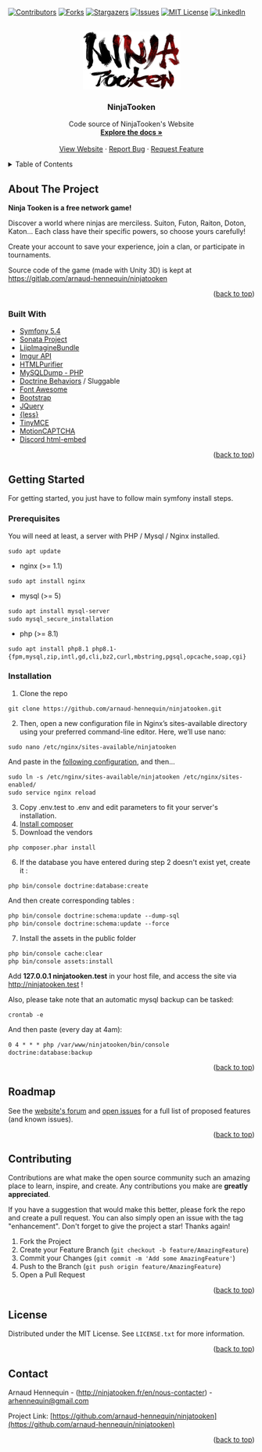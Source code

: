 <div id="top"></div>

[![Contributors][contributors-shield]][contributors-url]
[![Forks][forks-shield]][forks-url]
[![Stargazers][stars-shield]][stars-url]
[![Issues][issues-shield]][issues-url]
[![MIT License][license-shield]][license-url]
[![LinkedIn][linkedin-shield]][linkedin-url]

<br />
<div align="center">
  <a href="http://ninjatooken.fr/en/">
    <img src="public/images/logo.png" alt="Logo" width="199" height="118">
  </a>

<h3 align="center">NinjaTooken</h3>

  <p align="center">
    Code source of NinjaTooken's Website
    <br />
    <a href="https://github.com/arnaud-hennequin/ninjatooken"><strong>Explore the docs »</strong></a>
    <br />
    <br />
    <a href="http://ninjatooken.fr/en/">View Website</a>
    ·
    <a href="https://github.com/arnaud-hennequin/ninjatooken/issues">Report Bug</a>
    ·
    <a href="https://github.com/arnaud-hennequin/ninjatooken/issues">Request Feature</a>
  </p>
</div>



<!-- TABLE OF CONTENTS -->
<details>
  <summary>Table of Contents</summary>
  <ol>
    <li>
      <a href="#about-the-project">About The Project</a>
      <ul>
        <li><a href="#built-with">Built With</a></li>
      </ul>
    </li>
    <li>
      <a href="#getting-started">Getting Started</a>
      <ul>
        <li><a href="#prerequisites">Prerequisites</a></li>
        <li><a href="#installation">Installation</a></li>
      </ul>
    </li>
    <li><a href="#roadmap">Roadmap</a></li>
    <li><a href="#contributing">Contributing</a></li>
    <li><a href="#license">License</a></li>
    <li><a href="#contact">Contact</a></li>
  </ol>
</details>



<!-- ABOUT THE PROJECT -->
## About The Project

**Ninja Tooken is a free network game!**

Discover a world where ninjas are merciless. Suiton, Futon, Raiton, Doton, Katon... Each class have their specific powers, so choose yours carefully!

Create your account to save your experience, join a clan, or participate in tournaments.

Source code of the game (made with Unity 3D) is kept at https://gitlab.com/arnaud-hennequin/ninjatooken

<p align="right">(<a href="#top">back to top</a>)</p>



### Built With

* [Symfony 5.4](https://symfony.com/)
* [Sonata Project](https://sonata-project.org/)
* [LiipImagineBundle](https://github.com/liip/LiipImagineBundle)
* [Imgur API](https://api.imgur.com/)
* [HTMLPurifier](https://github.com/Exercise/HTMLPurifier)
* [MySQLDump - PHP](https://github.com/ifsnop/mysqldump-php)
* [Doctrine Behaviors](https://github.com/KnpLabs/DoctrineBehaviors) / Sluggable
* [Font Awesome](https://fontawesome.com/)
* [Bootstrap](https://getbootstrap.com)
* [JQuery](https://jquery.com)
* [{less}](https://lesscss.org/)
* [TinyMCE](https://www.tiny.cloud/tinymce/)
* [MotionCAPTCHA](https://github.com/josscrowcroft/MotionCAPTCHA)
* [Discord html-embed](https://github.com/widgetbot-io/html-embed)

<p align="right">(<a href="#top">back to top</a>)</p>



<!-- GETTING STARTED -->
## Getting Started

For getting started, you just have to follow main symfony install steps.

### Prerequisites

You will need at least, a server with PHP / Mysql / Nginx installed.
```shell
sudo apt update
```
* nginx (>= 1.1)
```shell
sudo apt install nginx
```
* mysql (>= 5)
```shell
sudo apt install mysql-server
sudo mysql_secure_installation
```
* php (>= 8.1)
```shell
sudo apt install php8.1 php8.1-{fpm,mysql,zip,intl,gd,cli,bz2,curl,mbstring,pgsql,opcache,soap,cgi}
```

### Installation

1. Clone the repo
```shell
git clone https://github.com/arnaud-hennequin/ninjatooken.git
```
2. Then, open a new configuration file in Nginx’s sites-available directory using your preferred command-line editor. Here, we’ll use nano:
```shell
sudo nano /etc/nginx/sites-available/ninjatooken
```
And paste in the [following configuration](ninjatooken.nginx), and then...
```shell
sudo ln -s /etc/nginx/sites-available/ninjatooken /etc/nginx/sites-enabled/
sudo service nginx reload
```
3. Copy .env.test to .env and edit parameters to fit your server's installation.
4. [Install composer](https://getcomposer.org/doc/00-intro.md#installation-linux-unix-macos)
5. Download the vendors
 ```shell
php composer.phar install
 ```
6. If the database you have entered during step 2 doesn't exist yet, create it :
```shell
php bin/console doctrine:database:create
```
And then create corresponding tables :
```shell
php bin/console doctrine:schema:update --dump-sql
php bin/console doctrine:schema:update --force
```
7. Install the assets in the public folder
```shell
php bin/console cache:clear
php bin/console assets:install
```

Add **127.0.0.1 ninjatooken.test** in your host file, and access the site via http://ninjatooken.test !


Also, please take note that an automatic mysql backup can be tasked:
```shell
crontab -e
```
And then paste (every day at 4am):
```text
0 4 * * * php /var/www/ninjatooken/bin/console doctrine:database:backup
```

<p align="right">(<a href="#top">back to top</a>)</p>


<!-- ROADMAP -->
## Roadmap

See the [website's forum](http://ninjatooken.fr/fr/forum/ameliorations-propositions-d-idees) and [open issues](https://github.com/arnaud-hennequin/ninjatooken/issues) for a full list of proposed features (and known issues).

<p align="right">(<a href="#top">back to top</a>)</p>



<!-- CONTRIBUTING -->
## Contributing

Contributions are what make the open source community such an amazing place to learn, inspire, and create. Any contributions you make are **greatly appreciated**.

If you have a suggestion that would make this better, please fork the repo and create a pull request. You can also simply open an issue with the tag "enhancement".
Don't forget to give the project a star! Thanks again!

1. Fork the Project
2. Create your Feature Branch (`git checkout -b feature/AmazingFeature`)
3. Commit your Changes (`git commit -m 'Add some AmazingFeature'`)
4. Push to the Branch (`git push origin feature/AmazingFeature`)
5. Open a Pull Request

<p align="right">(<a href="#top">back to top</a>)</p>



<!-- LICENSE -->
## License

Distributed under the MIT License. See `LICENSE.txt` for more information.

<p align="right">(<a href="#top">back to top</a>)</p>



<!-- CONTACT -->
## Contact

Arnaud Hennequin - (http://ninjatooken.fr/en/nous-contacter) - arhennequin@gmail.com

Project Link: [https://github.com/arnaud-hennequin/ninjatooken](https://github.com/arnaud-hennequin/ninjatooken)

<p align="right">(<a href="#top">back to top</a>)</p>


[contributors-shield]: https://img.shields.io/github/contributors/arnaud-hennequin/ninjatooken.svg?style=for-the-badge
[contributors-url]: https://github.com/arnaud-hennequin/ninjatooken/graphs/contributors
[forks-shield]: https://img.shields.io/github/forks/arnaud-hennequin/ninjatooken.svg?style=for-the-badge
[forks-url]: https://github.com/arnaud-hennequin/ninjatooken/network/members
[stars-shield]: https://img.shields.io/github/stars/arnaud-hennequin/ninjatooken.svg?style=for-the-badge
[stars-url]: https://github.com/arnaud-hennequin/ninjatooken/stargazers
[issues-shield]: https://img.shields.io/github/issues/arnaud-hennequin/ninjatooken.svg?style=for-the-badge
[issues-url]: https://github.com/arnaud-hennequin/ninjatooken/issues
[license-shield]: https://img.shields.io/github/license/arnaud-hennequin/ninjatooken.svg?style=for-the-badge
[license-url]: https://github.com/arnaud-hennequin/ninjatooken/blob/master/LICENSE.txt
[linkedin-shield]: https://img.shields.io/badge/-LinkedIn-black.svg?style=for-the-badge&logo=linkedin&colorB=555
[linkedin-url]: https://linkedin.com/in/arnaud-hennequin
